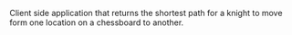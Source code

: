 Client side application that returns the shortest path for a knight to move form one location on a chessboard to another.